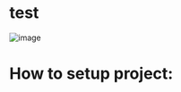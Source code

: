# test
![image](https://github.com/Arshdeep77/test/assets/51230244/b9b5f165-acf7-4e85-b428-e433e97c1fa1)

# How to setup project:

